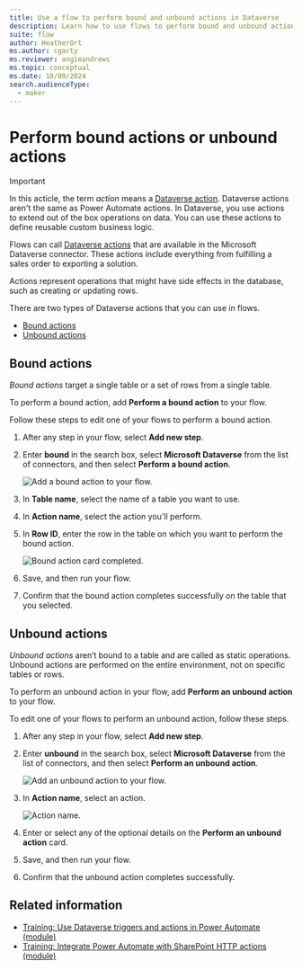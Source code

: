 ```yaml
---
title: Use a flow to perform bound and unbound actions in Dataverse
description: Learn how to use flows to perform bound and unbound actions in Microsoft Dataverse.
suite: flow
author: HeatherOrt
ms.author: cgarty
ms.reviewer: angieandrews
ms.topic: conceptual
ms.date: 10/09/2024
search.audienceType: 
  - maker
---
```


# Perform bound actions or unbound actions

> [!IMPORTANT]
> In this acticle, the term *action* means a [Dataverse action](/dynamics365/customer-engagement/web-api/actions?view=dynamics-ce-odata-9&preserve-view=true).
>Dataverse actions aren't the same as Power Automate actions. In Dataverse, you use actions to extend out of the box operations on data. You can use these actions to define reusable custom business logic.

Flows can call [Dataverse actions](/dynamics365/customer-engagement/web-api/actions?view=dynamics-ce-odata-9&preserve-view=true) that are available in the Microsoft Dataverse connector. These actions include everything from fulfilling a sales order to exporting a solution.

Actions represent operations that might have side effects in the database, such as creating or updating rows.

There are two types of Dataverse actions that you can use in flows.

- [Bound actions](#bound-actions)
- [Unbound actions](#unbound-actions)

## Bound actions

*Bound actions* target a single table or a set of rows from a single table.

To perform a bound action, add **Perform a bound action** to your flow.

Follow these steps to edit one of your flows to perform a bound action.

1. After any step in your flow, select **Add new step**.
1. Enter **bound** in the search box, select **Microsoft Dataverse** from the list of connectors, and then select **Perform a bound action**.

   ![Add a bound action to your flow.](../media/dataverse-how-tos/bound-1.png "Add a bound action to your flow")

1. In **Table name**, select the name of a table you want to use.
1. In **Action name**, select the action you'll perform.
1. In **Row ID**, enter the row in the table on which you want to perform the bound action.

   ![Bound action card completed.](../media/dataverse-how-tos/bound-complete.png "Bound action card completed")

1. Save, and then run your flow.
1. Confirm that the bound action completes successfully on the table that you selected.

## Unbound actions

*Unbound actions* aren’t bound to a table and are called as static operations. Unbound actions are performed on the entire environment, not on specific tables or rows.

To perform an unbound action in your flow, add **Perform an unbound action** to your flow.

To edit one of your flows to perform an unbound action, follow these steps.

1. After any step in your flow, select **Add new step**.
1. Enter **unbound** in the search box, select **Microsoft Dataverse** from the list of connectors, and then select **Perform an unbound action**.

   ![Add an unbound action to your flow.](../media/dataverse-how-tos/bound-2.png "Add an unbound action to your flow")

1. In **Action name**, select an action.

   ![Action name.](../media/dataverse-how-tos/bound-3.png "Action name")

1. Enter or select any of the optional details on the **Perform an unbound action** card.
1. Save, and then run your flow.
1. Confirm that the unbound action completes successfully.

## Related information

- [Training: Use Dataverse triggers and actions in Power Automate (module)](/training/modules/use-dataverse-triggers-actions/)
- [Training: Integrate Power Automate with SharePoint HTTP actions (module)](/training/modules/integration-http-connector/)